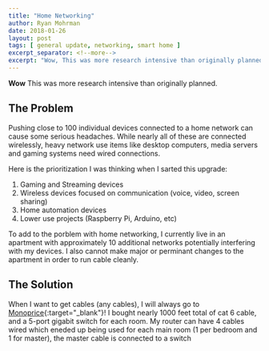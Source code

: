```yaml
---
title: "Home Networking"
author: Ryan Mohrman
date: 2018-01-26
layout: post
tags: [ general update, networking, smart home ]
excerpt_separator: <!--more-->
excerpt: "Wow, This was more research intensive than originally planned. The Problem: Pushing close to 100 individual devices connected to a home network can cause some serious headaches. While nearly all of these are connected wirelessly, heavy network use items like desktop computers, media servers and gaming systems need wired connections."
---
```


**Wow**  This was more research intensive than originally planned.

## The Problem

Pushing close to 100 individual devices connected to a home network can cause some 
serious headaches. While nearly all of these are connected wirelessly, heavy network 
use items like desktop computers, media servers and gaming systems need wired connections.

<!--more-->

Here is the prioritization I was thinking when I sarted this upgrade:
1. Gaming and Streaming devices
2. Wireless devices focused on communication (voice, video, screen sharing)
3. Home automation devices
4. Lower use projects (Raspberry Pi, Arduino, etc)

To add to the porblem with home networking, I currently live in an apartment with approximately 10 additional networks potentially interfering with my devices. I also cannot make major or perminant changes to the apartment in order to run cable cleanly.

## The Solution

When I want to get cables (any cables), I will always go to [Monoprice](https://www.monoprice.com/){:target="_blank"}! I bought nearly 1000 feet total of cat 6 cable, and a 5-port gigabit switch for each room. 
My router can have 4 cables wired which eneded up being used for each main room (1 per bedroom and 1 for master), the master cable is connected to a switch 